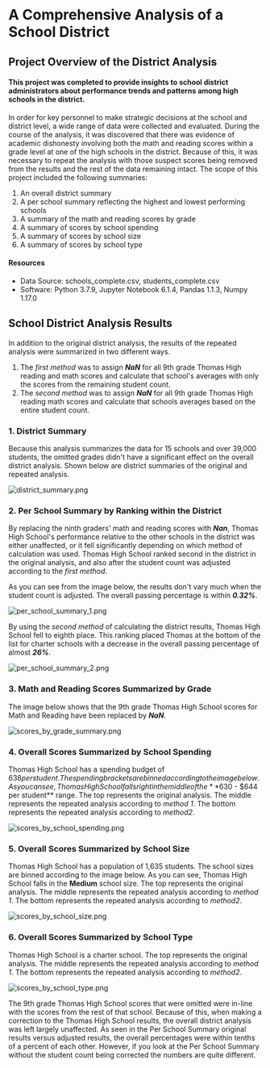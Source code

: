 # A Comprehensive Analysis of a School District

## Project Overview of the District Analysis
#### This project was completed to provide insights to school district administrators about performance trends and patterns among high schools in the district.  
In order for key personnel to make strategic decisions at the school and district level, a wide range of data were collected and evaluated.  During the course of the analysis, it was discovered that there was evidence of academic dishonesty involving both the math and reading scores within a grade level at one of the high schools in the district.  Because of this, it was necessary to repeat the analysis with those suspect scores being removed from the results and the rest of the data remaining intact.  The scope of this project included the following summaries:
  1.  An overall district summary
  2.  A per school summary reflecting the highest and lowest performing schools
  3.  A summary of the math and reading scores by grade
  4.  A summary of scores by school spending
  5.  A summary of scores by school size
  6.  A summary of scores by school type 
#### Resources
- Data Source: schools_complete.csv, students_complete.csv
- Software: Python 3.7.9, Jupyter Notebook 6.1.4, Pandas 1.1.3, Numpy 1.17.0
 
## School District Analysis Results
In addition to the original district analysis, the results of the repeated analysis were summarized in two different ways.  
1.  The *first method* was to assign ***NaN*** for all 9th grade Thomas High reading and math scores and calculate that school's averages with only the scores from the remaining student count.  
2.  The *second method* was to assign ***NaN*** for all 9th grade Thomas High reading math scores and calculate that schools averages based on the entire student count.  

### 1. District Summary

Because this analysis summarizes the data for 15 schools and over 39,000 students, the omitted grades didn't have a significant effect on the overall district analysis.  Shown below are district summaries of the original and repeated analysis.

![district_summary.png](https://github.com/frostbrosracing/School_District_Analysis/blob/main/Resources/district_summary.png)

### 2. Per School Summary by Ranking within the District
By replacing the ninth graders' math and reading scores with ***Nan***, Thomas High School's performance relative to the other schools in the district was either unaffected, or it fell significantly depending on which method of calculation was used.  Thomas High School ranked second in the district in the original analysis, and also after the student count was adjusted according to the *first method*.  

As you can see from the image below, the results don't vary much when the student count is adjusted.  The overall passing percentage is within ***0.32%***.

![per_school_summary_1.png](https://github.com/frostbrosracing/School_District_Analysis/blob/main/Resources/per_school_summary_1.png)

By using the *second method* of calculating the district results, Thomas High School fell to eighth place.  This ranking placed Thomas at the bottom of the list for charter schools with a decrease in the overall passing percentage of almost ***26%***.  

![per_school_summary_2.png](https://github.com/frostbrosracing/School_District_Analysis/blob/main/Resources/per_school_summary_2.png)

### 3. Math and Reading Scores Summarized by Grade
The image below shows that the 9th grade Thomas High School scores for Math and Reading have been replaced by ***NaN***.

![scores_by_grade_summary.png](https://github.com/frostbrosracing/School_District_Analysis/blob/main/Resources/scores_by_grade_summary.png)

### 4. Overall Scores Summarized by School Spending
Thomas High School has a spending budget of $638 per student.  The spending brackets are binned according to the image below.  As you can see, Thomas High School falls right in the middle of the **$630 - $644 per student** range.  The top represents the original analysis.  The middle represents the repeated analysis according to *method 1*. The bottom represents the repeated analysis according to *method2*.

![scores_by_school_spending.png](https://github.com/frostbrosracing/School_District_Analysis/blob/main/Resources/scores_by_school_spending.png)

### 5. Overall Scores Summarized by School Size
Thomas High School has a population of 1,635 students.  The school sizes are binned according to the image below.  As you can see, Thomas High School falls in the **Medium** school size.  The top represents the original analysis.  The middle represents the repeated analysis according to *method 1*. The bottom represents the repeated analysis according to *method2*.

![scores_by_school_size.png](https://github.com/frostbrosracing/School_District_Analysis/blob/main/Resources/scores_by_school_size.png)

### 6. Overall Scores Summarized by School Type

Thomas High School is a charter school.  The top represents the original analysis.  The middle represents the repeated analysis according to *method 1*. The bottom represents the repeated analysis according to *method2*.

![scores_by_school_type.png](https://github.com/frostbrosracing/School_District_Analysis/blob/main/Resources/scores_by_school_type.png)


The 9th grade Thomas High School scores that were omitted were in-line with the scores from the rest of that school.  Because of this, when making a correction to the Thomas High School results, the  overall district analysis was left largely unaffected.  As seen in the Per School Summary original results versus adjusted results, the overall percentages were within tenths of a percent of each other.  However, if you look at the Per School Summary without the student count being corrected the numbers are quite different.  
